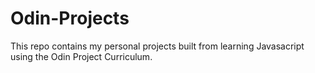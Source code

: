# Odin-Projects
This repo contains my personal projects built from learning Javasacript using the Odin Project Curriculum.
